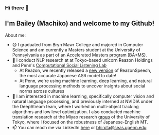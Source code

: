 ### Hi there 👋
## I'm Bailey (Machiko)  and welcome to my Github!

About me:
- 😄 I graduated from Bryn Mawr College and majored in Computer Science and am currently a Masters student at the University of Pennsylvania as part of an Accelerated Masters program (BA+MS).
- 🌱 I conduct NLP research at at Tokyo-based unicorn Reazon Holdings and Penn's [Computational Social Listening Lab](https://csl-lab-upenn.github.io/) 
    - At Reazon, we recently released a [new version](https://research.reazon.jp/blog/2024-08-01-ReazonSpeech.html) of ReazonSpeech, the most accurate Japanese ASR model to date!
    - At Penn, we're using machine learning, deep learning, and natural language processing methods to uncover insights about social norms across cultures
- 👀 I am interested in machine learning, specifically computer vision and natural language processing, and previously interned at NVIDIA under the DeepStream team, where I worked on multi-object tracking algorithms and low level optimization. I also conducted machine translation research at the Miyao research [group](https://mynlp.is.s.u-tokyo.ac.jp/ja/index) of the University of Tokyo, where I focused on the robustness of Japanese-English MT.
- 📫 You can reach me via LinkedIn [here](https://www.linkedin.com/in/baileyhirota/) or bhirota@seas.upenn.edu
